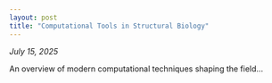 ```yaml
---
layout: post
title: "Computational Tools in Structural Biology"
---
```


_July 15, 2025_

An overview of modern computational techniques shaping the field...